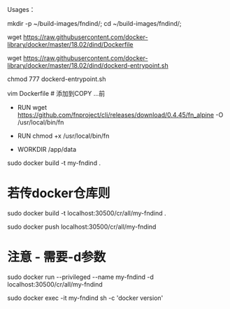 Usages：

mkdir -p ~/build-images/fndind/; cd ~/build-images/fndind/;

wget https://raw.githubusercontent.com/docker-library/docker/master/18.02/dind/Dockerfile

wget https://raw.githubusercontent.com/docker-library/docker/master/18.02/dind/dockerd-entrypoint.sh

chmod 777 dockerd-entrypoint.sh

vim Dockerfile  # 添加到COPY ...前

- RUN wget https://github.com/fnproject/cli/releases/download/0.4.45/fn_alpine -O /usr/local/bin/fn

- RUN chmod +x /usr/local/bin/fn

- WORKDIR /app/data

sudo docker build -t my-fndind . 

# 若传docker仓库则 
  sudo docker build -t localhost:30500/cr/all/my-fndind .
  
  sudo docker push localhost:30500/cr/all/my-fndind


# 注意 - 需要-d参数
sudo docker run --privileged --name my-fndind -d localhost:30500/cr/all/my-fndind

sudo docker exec -it my-fndind sh -c 'docker version'

